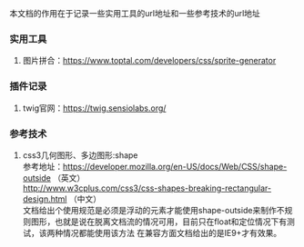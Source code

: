 本文档的作用在于记录一些实用工具的url地址和一些参考技术的url地址     

### 实用工具

1. 图片拼合：https://www.toptal.com/developers/css/sprite-generator        

### 插件记录      

1. twig官网：https://twig.sensiolabs.org/      

### 参考技术      

1. css3几何图形、多边图形:shape      
 参考地址：https://developer.mozilla.org/en-US/docs/Web/CSS/shape-outside （英文）     
          http://www.w3cplus.com/css3/css-shapes-breaking-rectangular-design.html （中文）      
 文档给出个使用规范是必须是浮动的元素才能使用shape-outside来制作不规则图形，也就是说在脱离文档流的情况可用，目前只在float和定位情况下有测试，该两种情况都能使用该方法
在兼容方面文档给出的是IE9+才有效果。


